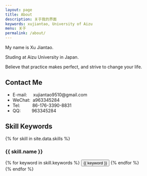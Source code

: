 ```yaml
---
layout: page
title: About
description: 关于我的界面
keywords: xujiantao, University of Aizu
menu: 关于
permalink: /about/
---
```


My name is Xu Jiantao.

Studing at Aizu University in Japan.

Believe that practice makes perfect, and strive to change your life.

## Contact Me

<ul>
<li>E-mail:&nbsp;&nbsp;&nbsp;&nbsp;&nbsp;xujiantao9510@gmail.com</li>
<li>WeChat:&nbsp;&nbsp;a963345284</li>
<li>Tel:&nbsp;&nbsp;&nbsp;&nbsp;&nbsp;&nbsp;&nbsp;&nbsp;&nbsp;&nbsp;86-176-3390-8831</li>
<li>QQ:&nbsp;&nbsp;&nbsp;&nbsp;&nbsp;&nbsp;&nbsp;&nbsp;&nbsp;963345284</li>
</ul>


## Skill Keywords

{% for skill in site.data.skills %}
### {{ skill.name }}
<div class="btn-inline">
{% for keyword in skill.keywords %}
<button class="btn btn-outline" type="button">{{ keyword }}</button>
{% endfor %}
</div>
{% endfor %}
